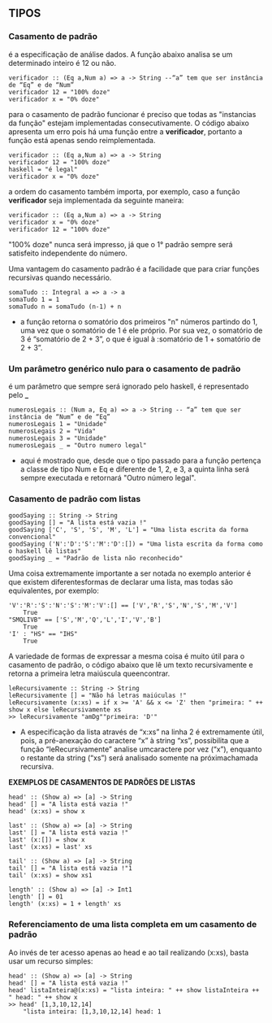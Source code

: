 ## TIPOS

### Casamento de padrão
é a especificação de análise dados. A função abaixo analisa se um determinado inteiro é 12 ou não.

    verificador :: (Eq a,Num a) => a -> String --“a” tem que ser instância de “Eq” e de “Num”
    verificador 12 = "100% doze"
    verificador x = "0% doze"

para o casamento de padrão funcionar é preciso que todas as "instancias da função" estejam implementadas consecutivamente. O código abaixo apresenta um erro pois há uma função entre a **verificador**, portanto a função está apenas sendo reimplementada.

    verificador :: (Eq a,Num a) => a -> String
    verificador 12 = "100% doze"
    haskell = "é legal"
    verificador x = "0% doze"

a ordem do casamento também importa, por exemplo, caso a função **verificador** seja implementada da seguinte maneira:

    verificador :: (Eq a,Num a) => a -> String
    verificador x = "0% doze"
    verificador 12 = "100% doze"

"100% doze" nunca será impresso, já que o 1° padrão sempre será satisfeito independente do número.

Uma vantagem do casamento padrão é a facilidade que para criar funções recursivas quando necessário.

    somaTudo :: Integral a => a -> a 
    somaTudo 1 = 1 
    somaTudo n = somaTudo (n-1) + n

- a função retorna o somatório dos primeiros "n" números partindo do 1, uma vez que o somatório de 1 é ele próprio. Por sua vez, o somatório de 3 é “somatório de 2 + 3”, o que é igual à :somatório de 1 + somatório de 2 + 3”.

### Um parâmetro genérico nulo para o casamento de padrão
é um parâmetro que sempre será ignorado pelo haskell, é representado pelo **_**


    numerosLegais :: (Num a, Eq a) => a -> String -- “a” tem que ser instância de “Num” e de “Eq” 
    numerosLegais 1 = "Unidade"
    numerosLegais 2 = "Vida"
    numerosLegais 3 = "Unidade"
    numerosLegais _ = "Outro numero legal"

- aqui é mostrado que, desde que o tipo passado para a função pertença a classe de tipo Num e Eq e diferente de 1, 2, e 3, a quinta linha será sempre executada e retornará "Outro número legal".

### Casamento de padrão com listas

    goodSaying :: String -> String
    goodSaying [] = "A lista está vazia !"
    goodSaying ['C', 'S', 'S', 'M', 'L'] = "Uma lista escrita da forma convencional"
    goodSaying ('N':'D':'S':'M':'D':[]) = "Uma lista escrita da forma como o haskell lê listas"
    goodSaying _ = "Padrão de lista não reconhecido"

Uma coisa extremamente importante a ser notada no exemplo anterior é que existem diferentesformas de declarar uma lista, mas todas são equivalentes, por exemplo:


    'V':'R':'S':'N':'S':'M':'V':[] == ['V','R','S','N','S','M','V']
        True
    "SMQLIVB" == ['S','M','Q','L','I','V','B']
        True
    'I' : "HS" == "IHS"
        True

A variedade de formas de expressar a mesma coisa é muito útil para o casamento de padrão, o código abaixo que lê um texto recursivamente e retorna a primeira letra maiúscula queencontrar.

    leRecursivamente :: String -> String
    leRecursivamente [] = "Não há letras maiúculas !"
    leRecursivamente (x:xs) = if x >= 'A' && x <= 'Z' then "primeira: " ++ show x else leRecursivamente xs
    >> leRecursivamente "amDg""primeira: 'D'"

- A especificação da lista através de “x:xs” na linha 2 é extremamente útil, pois, a pré-anexação do caractere “x” à string “xs”, possibilita que a função “leRecursivamente” analise umcaractere por vez (“x”), enquanto o restante da string (“xs”) será analisado somente na próximachamada recursiva.

**EXEMPLOS DE CASAMENTOS DE PADRÕES DE LISTAS**

    head' :: (Show a) => [a] -> String
    head' [] = "A lista está vazia !"
    head' (x:xs) = show x

    last' :: (Show a) => [a] -> String
    last' [] = "A lista está vazia !"
    last' (x:[]) = show x
    last' (x:xs) = last' xs

    tail' :: (Show a) => [a] -> String
    tail' [] = "A lista está vazia !"1
    tail' (x:xs) = show xs1

    length' :: (Show a) => [a] -> Int1
    length' [] = 01
    length' (x:xs) = 1 + length' xs

### Referenciamento de uma lista completa em um casamento de padrão

Ao invés de ter acesso apenas ao head e ao tail realizando (x:xs), basta usar um recurso simples:

    head' :: (Show a) => [a] -> String
    head' [] = "A lista está vazia !"
    head' listaInteira@(x:xs) = "lista inteira: " ++ show listaInteira ++ " head: " ++ show x
    >> head' [1,3,10,12,14]
        "lista inteira: [1,3,10,12,14] head: 1

